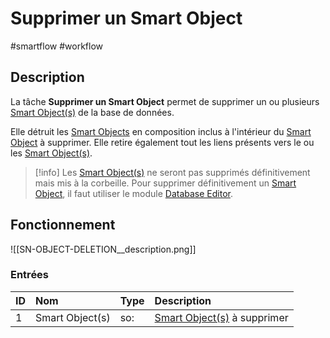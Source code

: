 # Supprimer un Smart Object

#smartflow #workflow

## Description

La tâche **Supprimer un Smart Object** permet de supprimer un ou plusieurs [Smart Object(s)](Glossaire.md#Smart%20Object) de la base de données.

Elle détruit les [Smart Objects](Glossaire.md#Smart%20Object) en composition inclus à l'intérieur du [Smart Object](Glossaire.md#Smart%20Object) à supprimer.
Elle retire également tout les liens présents vers le ou les [Smart Object(s)](Glossaire.md#Smart%20Object).

> [!info] 
> Les [Smart Object(s)](Glossaire.md#Smart%20Object) ne seront pas supprimés définitivement mais mis à la corbeille.
Pour supprimer définitivement un [Smart Object](Glossaire.md#Smart%20Object), il faut utiliser le module [Database Editor](Glossaire.md#Database%20Editor).

## Fonctionnement

![[SN-OBJECT-DELETION__description.png]]

### Entrées

| ID | Nom | Type | Description |
|:-|:-|:-|:-|
| 1 | Smart Object(s) | so: | [Smart Object(s)](Glossaire.md#Smart%20Object) à supprimer |

